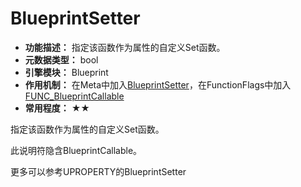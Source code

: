 # BlueprintSetter

- **功能描述：** 指定该函数作为属性的自定义Set函数。
- **元数据类型：** bool
- **引擎模块：** Blueprint
- **作用机制：** 在Meta中加入[BlueprintSetter](#Meta_Blueprint_BlueprintSetter)，在FunctionFlags中加入[FUNC_BlueprintCallable ](#Flags_EFunctionFlags_FUNC_BlueprintCallable)
- **常用程度：** ★★

指定该函数作为属性的自定义Set函数。

此说明符隐含BlueprintCallable。

更多可以参考UPROPERTY的BlueprintSetter